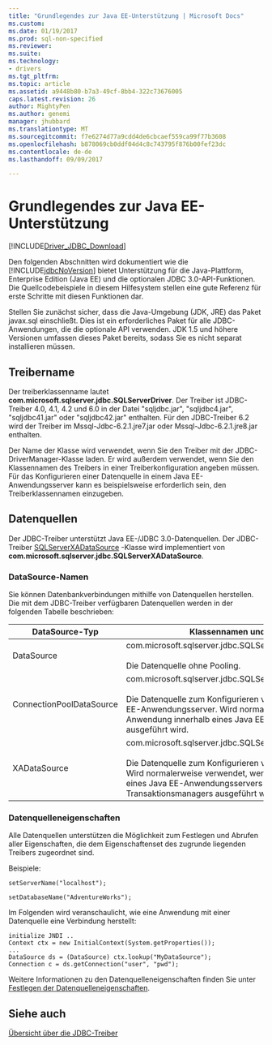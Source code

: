 ```yaml
---
title: "Grundlegendes zur Java EE-Unterstützung | Microsoft Docs"
ms.custom: 
ms.date: 01/19/2017
ms.prod: sql-non-specified
ms.reviewer: 
ms.suite: 
ms.technology:
- drivers
ms.tgt_pltfrm: 
ms.topic: article
ms.assetid: a9448b80-b7a3-49cf-8bb4-322c73676005
caps.latest.revision: 26
author: MightyPen
ms.author: genemi
manager: jhubbard
ms.translationtype: MT
ms.sourcegitcommit: f7e6274d77a9cdd4de6cbcaef559ca99f77b3608
ms.openlocfilehash: b878069cb0ddf04d4c8c743795f876b00fef23dc
ms.contentlocale: de-de
ms.lasthandoff: 09/09/2017

---
```

# <a name="understanding-java-ee-support"></a>Grundlegendes zur Java EE-Unterstützung
[!INCLUDE[Driver_JDBC_Download](../../includes/driver_jdbc_download.md)]

  Den folgenden Abschnitten wird dokumentiert wie die [!INCLUDE[jdbcNoVersion](../../includes/jdbcnoversion_md.md)] bietet Unterstützung für die Java-Plattform, Enterprise Edition (Java EE) und die optionalen JDBC 3.0-API-Funktionen. Die Quellcodebeispiele in diesem Hilfesystem stellen eine gute Referenz für erste Schritte mit diesen Funktionen dar.  
  
 Stellen Sie zunächst sicher, dass die Java-Umgebung (JDK, JRE) das Paket javax.sql einschließt. Dies ist ein erforderliches Paket für alle JDBC-Anwendungen, die die optionale API verwenden. JDK 1.5 und höhere Versionen umfassen dieses Paket bereits, sodass Sie es nicht separat installieren müssen.  
  
## <a name="driver-name"></a>Treibername  
 Der treiberklassenname lautet **com.microsoft.sqlserver.jdbc.SQLServerDriver**. Der Treiber ist JDBC-Treiber 4.0, 4.1, 4.2 und 6.0 in der Datei "sqljdbc.jar", "sqljdbc4.jar", "sqljdbc41.jar" oder "sqljdbc42.jar" enthalten. Für den JDBC-Treiber 6.2 wird der Treiber im Mssql-Jdbc-6.2.1.jre7.jar oder Mssql-Jdbc-6.2.1.jre8.jar enthalten.
  
 Der Name der Klasse wird verwendet, wenn Sie den Treiber mit der JDBC-DriverManager-Klasse laden. Er wird außerdem verwendet, wenn Sie den Klassennamen des Treibers in einer Treiberkonfiguration angeben müssen. Für das Konfigurieren einer Datenquelle in einem Java EE-Anwendungsserver kann es beispielsweise erforderlich sein, den Treiberklassennamen einzugeben.  
  
## <a name="data-sources"></a>Datenquellen  
 Der JDBC-Treiber unterstützt Java EE-/JDBC 3.0-Datenquellen. Der JDBC-Treiber [SQLServerXADataSource](../../connect/jdbc/reference/sqlserverxadatasource-class.md) -Klasse wird implementiert von **com.microsoft.sqlserver.jdbc.SQLServerXADataSource**.  
  
### <a name="datasource-names"></a>DataSource-Namen  
 Sie können Datenbankverbindungen mithilfe von Datenquellen herstellen. Die mit dem JDBC-Treiber verfügbaren Datenquellen werden in der folgenden Tabelle beschrieben:  
  
|DataSource-Typ|Klassennamen und Beschreibung|  
|---------------|--------------------------|  
|DataSource|com.microsoft.sqlserver.jdbc.SQLServerDataSource <br/> <br/> Die Datenquelle ohne Pooling.|  
|ConnectionPoolDataSource|com.microsoft.sqlserver.jdbc.SQLServerConnectionPoolDataSource <br/> <br/> Die Datenquelle zum Konfigurieren von Verbindungspools für Java EE-Anwendungsserver. Wird normalerweise verwendet, wenn die Anwendung innerhalb eines Java EE-Anwendungsservers ausgeführt wird.|  
|XADataSource|com.microsoft.sqlserver.jdbc.SQLServerXADataSource <br/> <br/> Die Datenquelle zum Konfigurieren von Java EE-XA-Datenquellen. Wird normalerweise verwendet, wenn die Anwendung innerhalb eines Java EE-Anwendungsservers und eines XA-Transaktionsmanagers ausgeführt wird.|  
  
### <a name="data-source-properties"></a>Datenquelleneigenschaften  
 Alle Datenquellen unterstützen die Möglichkeit zum Festlegen und Abrufen aller Eigenschaften, die dem Eigenschaftenset des zugrunde liegenden Treibers zugeordnet sind.  
  
 Beispiele:  
  
 `setServerName("localhost");`  
  
 `setDatabaseName("AdventureWorks");`  
  
 Im Folgenden wird veranschaulicht, wie eine Anwendung mit einer Datenquelle eine Verbindung herstellt:  
  
```  
initialize JNDI ..  
Context ctx = new InitialContext(System.getProperties());  
...  
DataSource ds = (DataSource) ctx.lookup("MyDataSource");  
Connection c = ds.getConnection("user", "pwd");  
```  
  
 Weitere Informationen zu den Datenquelleneigenschaften finden Sie unter [Festlegen der Datenquelleneigenschaften](../../connect/jdbc/setting-the-data-source-properties.md).  
  
## <a name="see-also"></a>Siehe auch  
 [Übersicht über die JDBC-Treiber](../../connect/jdbc/overview-of-the-jdbc-driver.md)  
  
  

